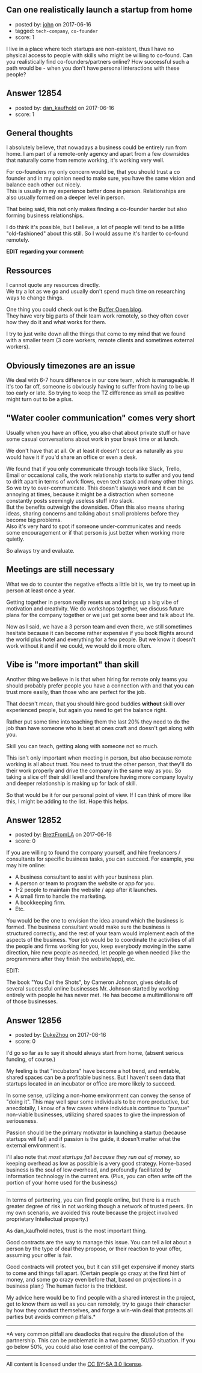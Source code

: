 ## Can one realistically launch a startup from home

- posted by: [john](https://stackexchange.com/users/11133625/john) on 2017-06-16
- tagged: `tech-company`, `co-founder`
- score: 1

<p>I live in a place where tech startups are non-existent, thus I have no physical access to people with skills who might be willing to co-found. Can you realistically find co-founders/partners online? How successful such a path would be - when you don't have personal interactions with these people?</p>



## Answer 12854

- posted by: [dan_kaufhold](https://stackexchange.com/users/1552235/dan-kaufhold) on 2017-06-16
- score: 1

<h2>General thoughts</h2>

<p>I absolutely believe, that nowadays a business could be entirely run from home.
I am part of a remote-only agency and apart from a few downsides that naturally come from remote working, it's working very well.</p>

<p>For co-founders my only concern would be, that you should trust a co founder and in my opinion need to make sure, you have the same vision and balance each other out nicely.<br>
This is usually in my experience better done in person. Relationships are also usually formed on a deeper level in person.</p>

<p>That being said, this not only makes finding a co-founder harder but also forming business relationships.</p>

<p>I do think it's possible, but I believe, a lot of people will tend to be a little "old-fashioned" about this still. So I would assume it's harder to co-found remotely.</p>

<p><strong>EDIT regarding your comment:</strong></p>

<h2>Ressources</h2>

<p>I cannot quote any resources directly.<br>
We try a lot as we go and usually don't spend much time on researching ways to change things.  </p>

<p>One thing you could check out is the <a href="https://open.buffer.com/?utm_source=blog&amp;utm_medium=Social&amp;utm_campaign=nav-open" rel="nofollow noreferrer">Buffer Open blog</a>.<br>
They have very big parts of their team work remotely, so they often cover how they do it and what works for them.</p>

<p>I try to just write down all the things that come to my mind that we found with a smaller team (3 core workers, remote clients and sometimes external workers).</p>

<h2>Obviously timezones are an issue</h2>

<p>We deal with 6-7 hours difference in our core team, which is manageable. If it's too far off, someone is obviously having to suffer from having to be up too early or late. So trying to keep the TZ difference as small as positive might turn out to be a plus.  </p>

<h2>"Water cooler communication" comes very short</h2>

<p>Usually when you have an office, you also chat about private stuff or have some casual conversations about work in your break time or at lunch.  </p>

<p>We don't have that at all. Or at least it doesn't occur as naturally as you would have it if you'd share an office or even a desk.  </p>

<p>We found that if you only communicate through tools like Slack, Trello, Email or occasional calls, the work relationship starts to suffer and you tend to drift apart in terms of work flows, even tech stack and many other things. So we try to over-communicate. This doesn't always work and it can be annoying at times, because it might be a distraction when someone constantly posts seemingly useless stuff into slack.<br>
But the benefits outweigh the downsides. Often this also means sharing ideas, sharing concerns and talking about small problems before they become big problems.<br>
Also it's very hard to spot if someone under-communicates and needs some encouragement or if that person is just better when working more quietly.  </p>

<p>So always try and evaluate.</p>

<h2>Meetings are still necessary</h2>

<p>What we do to counter the negative effects a little bit is, we try to meet up in person at least once a year.  </p>

<p>Getting together in person really resets us and brings up a big vibe of motivation and creativity. We do workshops together, we discuss future plans for the company together or we just get some beer and talk about life.</p>

<p>Now as I said, we have a 3 person team and even there, we still sometimes hesitate because it can become rather expensive if you book flights around the world plus hotel and everything for a few people. But we know it doesn't work without it and if we could, we would do it more often. </p>

<h2>Vibe is "more important" than skill</h2>

<p>Another thing we believe in is that when hiring for remote only teams you should probably prefer people you have a connection with and that you can trust more easily, than those who are perfect for the job.  </p>

<p>That doesn't mean, that you should hire good buddies <strong>without</strong> skill over experienced people, but again you need to get the balance right.</p>

<p>Rather put some time into teaching them the last 20% they need to do the job than have someone who is best at ones craft and doesn't get along with you.</p>

<p>Skill you can teach, getting along with someone not so much. </p>

<p>This isn't only important when meeting in person, but also because remote working is all about trust. You need to trust the other person, that they'll do their work properly and drive the company in the same way as you. So taking a slice off their skill level and therefore having more company loyalty and deeper relationship is making up for lack of skill.</p>

<p>So that would be it for our personal point of view. If I can think of more like this, I might be adding to the list. Hope this helps.</p>



## Answer 12852

- posted by: [BrettFromLA](https://stackexchange.com/users/2813127/brettfromla) on 2017-06-16
- score: 0

<p>If you are willing to found the company yourself, and hire freelancers / consultants for specific business tasks, you can succeed. For example, you may hire online:</p>

<ul>
<li>A business consultant to assist with your business plan.</li>
<li>A person or team to program the website or app for you.</li>
<li>1-2 people to maintain the website / app after it launches.</li>
<li>A small firm to handle the marketing.</li>
<li>A bookkeeping firm.</li>
<li>Etc.</li>
</ul>

<p>You would be the one to envision the idea around which the business is formed. The business consultant would make sure the business is structured correctly, and the rest of your team would implement each of the aspects of the business. Your job would be to coordinate the activities of all the people and firms working for you, keep everybody moving in the same direction, hire new people as needed, let people go when needed (like the programmers after they finish the website/app), etc.</p>

<p>EDIT:</p>

<p>The book "You Call the Shots", by Cameron Johnson, gives details of several successful online businesses Mr. Johnson started by working entirely with people he has never met. He has become a multimillionaire off of those businesses.</p>



## Answer 12856

- posted by: [DukeZhou](https://stackexchange.com/users/4146639/dukezhou) on 2017-06-16
- score: 0

<p>I'd go so far as to say it should always start from home, (absent serious funding, of course.)</p>

<p>My feeling is that "incubators" have become a hot trend, and rentable, shared spaces can be a profitable business. But I haven't seen data that startups located in an incubator or office are more likely to succeed.</p>

<p>In some sense, utilizing a non-home environment can convey the sense of "doing it".  This may well spur some individuals to be more productive, but anecdotally, I know of a few cases where individuals continue to "pursue" non-viable businesses, utilizing shared spaces to give the impression of seriousness.</p>

<p>Passion should be the primary motivator in launching a startup (because startups will fail) and if passion is the guide, it doesn't matter what the external environment is.</p>

<p>I'll also note that <em>most startups fail because they run out of money</em>, so keeping overhead as low as possible is a very good strategy.  Home-based business is the soul of low overhead, and profoundly facilitated by information technology in the current era. (Plus, you can often write off the portion of your home used for the business;)</p>

<hr>

<p>In terms of partnering, you can find people online, but there is a much greater degree of risk in not working though a network of trusted peers.  (In my own scenario, we avoided this route because the project involved proprietary Intellectual property.)</p>

<p>As dan_kaufhold notes, trust is the most important thing.</p>

<p>Good contracts are the way to manage this issue.  You can tell a lot about a person by the type of deal they propose, or their reaction to your offer, assuming your offer is fair. </p>

<p>Good contracts will protect you, but it can still get expensive if money starts to come and things fall apart. (Certain people go crazy at the first hint of money, and some go crazy even before that, based on projections in a business plan;) The human factor is the trickiest.</p>

<p>My advice here would be to find people with a shared interest in the project, get to know them as well as you can remotely, try to gauge their character by how they conduct themselves, and forge a win-win deal that protects all parties but avoids common pitfalls.*</p>

<hr>

<p>*A very common pitfall are deadlocks that require the dissolution of the partnership. This can be problematic in a two partner, 50/50 situation.  If you go below 50%, you could also lose control of the company.  </p>




---

All content is licensed under the [CC BY-SA 3.0 license](https://creativecommons.org/licenses/by-sa/3.0/).
